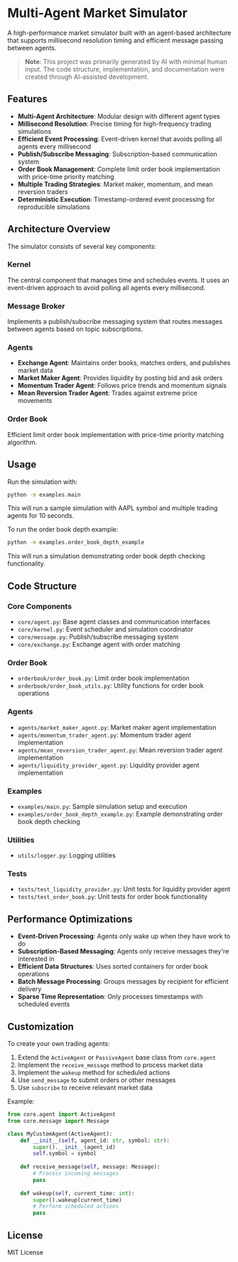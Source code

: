# Multi-Agent Market Simulator

A high-performance market simulator built with an agent-based architecture that supports millisecond resolution timing and efficient message passing between agents.
> **Note**: This project was primarily generated by AI with minimal human input. The code structure, implementation, and documentation were created through AI-assisted development.


## Features

- **Multi-Agent Architecture**: Modular design with different agent types
- **Millisecond Resolution**: Precise timing for high-frequency trading simulations
- **Efficient Event Processing**: Event-driven kernel that avoids polling all agents every millisecond
- **Publish/Subscribe Messaging**: Subscription-based communication system
- **Order Book Management**: Complete limit order book implementation with price-time priority matching
- **Multiple Trading Strategies**: Market maker, momentum, and mean reversion traders
- **Deterministic Execution**: Timestamp-ordered event processing for reproducible simulations

## Architecture Overview

The simulator consists of several key components:

### Kernel
The central component that manages time and schedules events. It uses an event-driven approach to avoid polling all agents every millisecond.

### Message Broker
Implements a publish/subscribe messaging system that routes messages between agents based on topic subscriptions.

### Agents
- **Exchange Agent**: Maintains order books, matches orders, and publishes market data
- **Market Maker Agent**: Provides liquidity by posting bid and ask orders
- **Momentum Trader Agent**: Follows price trends and momentum signals
- **Mean Reversion Trader Agent**: Trades against extreme price movements

### Order Book
Efficient limit order book implementation with price-time priority matching algorithm.


## Usage

Run the simulation with:

```bash
python -m examples.main
```

This will run a sample simulation with AAPL symbol and multiple trading agents for 10 seconds.

To run the order book depth example:

```bash
python -m examples.order_book_depth_example
```

This will run a simulation demonstrating order book depth checking functionality.

## Code Structure

### Core Components
- `core/agent.py`: Base agent classes and communication interfaces
- `core/kernel.py`: Event scheduler and simulation coordinator
- `core/message.py`: Publish/subscribe messaging system
- `core/exchange.py`: Exchange agent with order matching

### Order Book
- `orderbook/order_book.py`: Limit order book implementation
- `orderbook/order_book_utils.py`: Utility functions for order book operations

### Agents
- `agents/market_maker_agent.py`: Market maker agent implementation
- `agents/momentum_trader_agent.py`: Momentum trader agent implementation
- `agents/mean_reversion_trader_agent.py`: Mean reversion trader agent implementation
- `agents/liquidity_provider_agent.py`: Liquidity provider agent implementation

### Examples
- `examples/main.py`: Sample simulation setup and execution
- `examples/order_book_depth_example.py`: Example demonstrating order book depth checking

### Utilities
- `utils/logger.py`: Logging utilities

### Tests
- `tests/test_liquidity_provider.py`: Unit tests for liquidity provider agent
- `tests/test_order_book.py`: Unit tests for order book functionality

## Performance Optimizations

- **Event-Driven Processing**: Agents only wake up when they have work to do
- **Subscription-Based Messaging**: Agents only receive messages they're interested in
- **Efficient Data Structures**: Uses sorted containers for order book operations
- **Batch Message Processing**: Groups messages by recipient for efficient delivery
- **Sparse Time Representation**: Only processes timestamps with scheduled events

## Customization

To create your own trading agents:

1. Extend the `ActiveAgent` or `PassiveAgent` base class from `core.agent`
2. Implement the `receive_message` method to process market data
3. Implement the `wakeup` method for scheduled actions
4. Use `send_message` to submit orders or other messages
5. Use `subscribe` to receive relevant market data

Example:
```python
from core.agent import ActiveAgent
from core.message import Message

class MyCustomAgent(ActiveAgent):
    def __init__(self, agent_id: str, symbol: str):
        super().__init__(agent_id)
        self.symbol = symbol
    
    def receive_message(self, message: Message):
        # Process incoming messages
        pass
    
    def wakeup(self, current_time: int):
        super().wakeup(current_time)
        # Perform scheduled actions
        pass
```

## License

MIT License